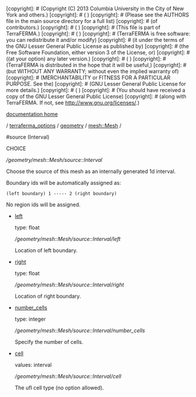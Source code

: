 [copyright]: # (Copyright (C) 2013 Columbia University in the City of New York and others.)
[copyright]: # ( )
[copyright]: # (Please see the AUTHORS file in the main source directory for a full list)
[copyright]: # (of contributors.)
[copyright]: # ( )
[copyright]: # (This file is part of TerraFERMA.)
[copyright]: # ( )
[copyright]: # (TerraFERMA is free software: you can redistribute it and/or modify)
[copyright]: # (it under the terms of the GNU Lesser General Public License as published by)
[copyright]: # (the Free Software Foundation, either version 3 of the License, or)
[copyright]: # ((at your option) any later version.)
[copyright]: # ( )
[copyright]: # (TerraFERMA is distributed in the hope that it will be useful,)
[copyright]: # (but WITHOUT ANY WARRANTY; without even the implied warranty of)
[copyright]: # (MERCHANTABILITY or FITNESS FOR A PARTICULAR PURPOSE. See the)
[copyright]: # (GNU Lesser General Public License for more details.)
[copyright]: # ( )
[copyright]: # (You should have received a copy of the GNU Lesser General Public License)
[copyright]: # (along with TerraFERMA. If not, see <http://www.gnu.org/licenses/>.)

[documentation home](Documentation)

/ [terraferma_options](../../../terraferma_options.md) / [geometry](../../geometry.md) / [mesh::Mesh](../mesh__Mesh.md) /

#source (Interval)

CHOICE 

*/geometry/mesh::Mesh/source::Interval*

Choose the source of this mesh as an internally generated 1d interval.

Boundary ids will be automatically assigned as:

    (left boundary) 1 ----- 2 (right boundary)

No region ids will be assigned.   


* [left](source__Interval/left.md "child")

    type: float

    */geometry/mesh::Mesh/source::Interval/left*

    Location of left boundary.

* [right](source__Interval/right.md "child")

    type: float

    */geometry/mesh::Mesh/source::Interval/right*

    Location of right boundary.

* [number_cells](source__Interval/number_cells.md "child")

    type: integer

    */geometry/mesh::Mesh/source::Interval/number_cells*

    Specify the number of cells.

* [cell](source__Interval/cell.md "child")

    values: interval

    */geometry/mesh::Mesh/source::Interval/cell*

    The ufl cell type (no option allowed).

[autogenerated]: # (This file was automatically generated from the schema file:/home/cwilson/repos/github/TerraFERMA/TerraFERMA/buckettools/schemas/geometry.rng.)

